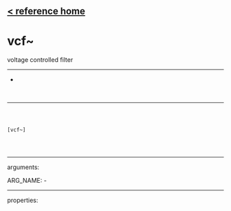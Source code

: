 [< reference home](ceammc_lib.html)
---

# vcf~


voltage controlled filter

---

-
<br>


---


```



[vcf~]


            
```

---
arguments:

ARG_NAME: -<br>

---
properties:


